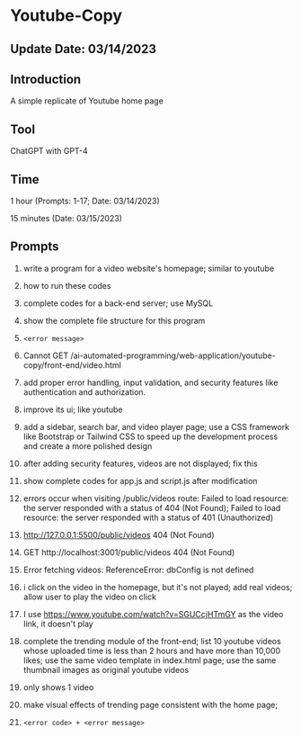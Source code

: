 # Youtube-Copy

## Update Date: 03/14/2023

## Introduction

A simple replicate of Youtube home page

## Tool

ChatGPT with GPT-4

## Time

1 hour (Prompts: 1-17; Date: 03/14/2023)

15 minutes (Date: 03/15/2023)

## Prompts

1. write a program for a video website's homepage; similar to youtube

2. how to run these codes

3. complete codes for a back-end server; use MySQL

4. show the complete file structure for this program

5. `<error message>`

6. Cannot GET /ai-automated-programming/web-application/youtube-copy/front-end/video.html

7. add proper error handling, input validation, and security features like authentication and authorization.

8. improve its ui; like youtube

9. add a sidebar, search bar, and video player page; use a CSS framework like Bootstrap or Tailwind CSS to speed up the development process and create a more polished design

10. after adding security features, videos are not displayed; fix this

11. show complete codes for app.js and script.js after modification

12. errors occur when visiting /public/videos route: Failed to load resource: the server responded with a status of 404 (Not Found); Failed to load resource: the server responded with a status of 401 (Unauthorized)

13. http://127.0.0.1:5500/public/videos 404 (Not Found)

14. GET http://localhost:3001/public/videos 404 (Not Found)

15. Error fetching videos: ReferenceError: dbConfig is not defined

16. i click on the video in the homepage, but it's not played; add real videos; allow user to play the video on click

17. I use https://www.youtube.com/watch?v=SGUCcjHTmGY as the video link, it doesn't play

18. complete the trending module of the front-end; list 10 youtube videos whose uploaded time is less than 2 hours and have more than 10,000 likes; use the same video template in index.html page; use the same thumbnail images as original youtube videos

19. only shows 1 video

20. make visual effects of trending page consistent with the home page;

21. `<error code> + <error message>`
